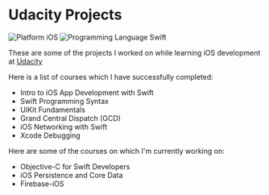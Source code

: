 # Udacity Projects

![Platform iOS](https://img.shields.io/badge/Platform-iOS-blue.svg) ![Programming Language Swift](https://img.shields.io/badge/Programming_Language-Swift-orange.svg)

These are some of the projects I worked on while learning iOS development at [Udacity](https://www.udacity.com/)

Here is a list of courses which I have successfully completed:

  - Intro to iOS App Development with Swift
  - Swift Programming Syntax
  - UIKit Fundamentals
  - Grand Central Dispatch (GCD)
  - iOS Networking with Swift
  - Xcode Debugging


  Here are some of the courses on which I'm currently working on:
  - Objective-C for Swift Developers
  - iOS Persistence and Core Data
  - Firebase-iOS
